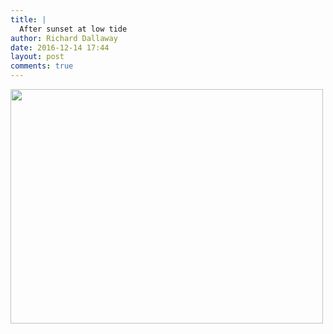 ```yaml
---
title: |
  After sunset at low tide
author: Richard Dallaway
date: 2016-12-14 17:44
layout: post
comments: true
---
```


<div>
        <a href="//static.skitters.dallaway.com/2016-12-14-after-sunset-at-low-tide-fullsize-FullSizeRender.jpg">
          <img src="//static.skitters.dallaway.com/2016-12-14-after-sunset-at-low-tide-thumb-FullSizeRender.jpg" width="500" height="375"/>
        </a>
      </div>


  
      